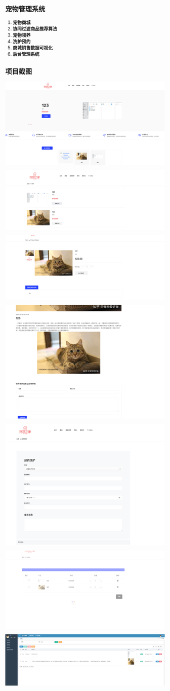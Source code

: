 ## 宠物管理系统

1. **宠物商城**
2. **协同过滤商品推荐算法**
3. **宠物领养**
4. **洗护预约**
5. **商城销售数据可视化**
6. **后台管理系统**


## 项目截图

![image-20240910104207315](assets/image-20240910104207315.png)

![image-20240910104221784](assets/image-20240910104221784.png)

![image-20240910104248973](assets/image-20240910104248973.png)

![image-20240910104316288](assets/image-20240910104316288.png)

![image-20240910104325487](assets/image-20240910104325487.png)

![image-20240910104332022](assets/image-20240910104332022.png)

![image-20240910104347545](assets/image-20240910104347545.png)

